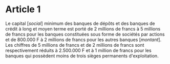 # Article 1

Le capital [*social*] minimum des banques de dépôts et des banques de crédit à long et moyen terme est porté de 2 millions de francs à 5 millions de francs pour les banques constituées sous forme de sociétés par actions et de 800.000 F à 2 millions de francs pour les autres banques [*montant*]. Les chiffres de 5 millions de francs et de 2 millions de francs sont respectivement réduits à 2.500.000 F et à 1 million de francs pour les banques qui possèdent moins de trois sièges permanents d'exploitation.
